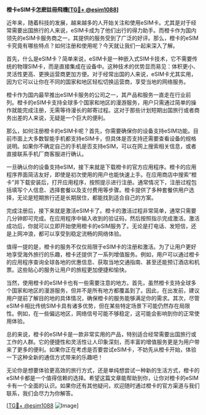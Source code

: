 **橙卡eSIM卡怎麽註冊飛機[[TG💪+ @esim1088](https://t.me/s/esim1088)]**

近年来，随着科技的发展，越来越多的人开始关注和使用eSIM卡。尤其是对于经常需要出国旅行的人来说，eSIM卡成为了他们出行的得力助手。而橙卡作为国内领先的eSIM卡服务商之一，其提供的服务受到了广泛的好评。那么，橙卡的eSIM卡究竟有哪些特点？如何注册和使用呢？今天就让我们一起来深入了解。

首先，什么是eSIM卡？简单来说，eSIM卡是一种嵌入式SIM卡技术，它不需要传统的物理SIM卡，而是直接集成在设备中。这种技术的优势显而易见：体积更小、灵活性更高、更换运营商更加方便。对于经常出国的人来说，eSIM卡尤其实用，因为它可以让你在不同的国家和地区轻松切换运营商，享受当地的网络服务。

橙卡作为国内最早推出eSIM卡服务的公司之一，其产品和服务一直走在行业前列。橙卡的eSIM卡支持全球多个国家和地区的漫游服务，用户只需通过简单的操作就能完成注册，无需等待漫长的邮寄过程。这对于那些计划短期出国旅行或者商务出差的人来说，无疑是一个巨大的便利。

那么，如何注册橙卡的eSIM卡呢？首先，你需要确保你的设备支持eSIM功能。目前市面上大多数智能手机都支持eSIM卡，但具体是否支持还需要查看设备的规格说明。如果你不确定自己的手机是否支持eSIM，可以在网上搜索相关信息，或者直接联系手机厂商客服进行确认。

一旦确认你的设备支持eSIM，接下来就是下载橙卡的官方应用程序。橙卡的应用程序界面简洁友好，即使是初次使用的用户也能快速上手。在应用商店中搜索“橙卡”并下载安装后，打开应用程序，按照提示进行注册。通常情况下，注册过程包括填写个人信息、选择套餐以及支付费用等步骤。橙卡提供了多种套餐供用户选择，无论是短期旅行还是长期居住，都能找到适合自己的方案。

完成注册后，接下来就是激活eSIM卡了。橙卡的激活过程非常简单，通常只需要几分钟即可完成。在应用程序中输入收到的验证码，然后按照指示完成激活。激活成功后，你就可以立即开始使用橙卡的eSIM服务了。无论是打电话、发短信，还是上网冲浪，都可以享受到稳定流畅的网络体验。

值得一提的是，橙卡的服务不仅仅局限于eSIM卡的注册和激活。为了让用户更好地享受海外旅行的乐趣，橙卡还提供了一系列增值服务。例如，用户可以通过橙卡的应用程序查询全球各地的优惠信息、获取当地交通指南、甚至还能预订酒店和机票。这些贴心的服务让用户的旅程更加便捷和愉快。

当然，使用橙卡的eSIM卡也有一些需要注意的地方。首先，虽然橙卡支持全球多个国家和地区的漫游服务，但并不是所有地方都覆盖到了。因此，在出发前，建议用户提前了解目的地的具体情况，确保橙卡的服务能够满足你的需求。其次，尽管eSIM卡相比传统SIM卡具有诸多优势，但在某些特定场景下可能仍然存在局限性。例如，在一些偏远地区，网络信号可能不够稳定，这可能会影响到你的正常使用体验。

总的来说，橙卡的eSIM卡是一款非常实用的产品，特别适合经常需要出国旅行或工作的人群。它的便捷性和灵活性让人印象深刻，而丰富的增值服务更是为用户带来了更多的便利。如果你正在考虑是否要尝试eSIM卡，不妨先从橙卡开始，体验一下这种全新的通信方式带来的乐趣吧！

无论你是想要体验更高效的旅行方式，还是单纯想尝试一种新的生活方式，橙卡的eSIM卡都是一个值得信赖的选择。希望这篇文章能帮助到你，让你对橙卡的eSIM卡有一个全面的认识。如果你还有其他疑问，欢迎随时通过橙卡的官方渠道与我们联系，我们会尽力为你解答。

[[TG💪+ @esim1088](https://t.me/s/esim1088) ![Image](https://i.postimg.cc/4NQfJmqS/Snipaste-2025-05-13-00-14-12.png)]